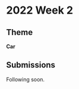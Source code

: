 # 2022 Week 2


## Theme

**Car**


## Submissions

Following soon.
<!--
| Made | By |
|------|----|
| <img src="./name/render.png" height="150" /> | [name](./name/) |
-->
